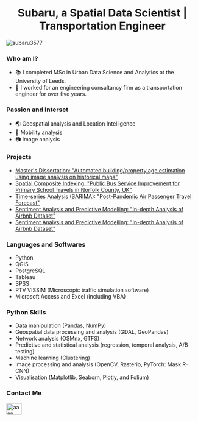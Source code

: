 <h1 align="center">Subaru, a Spatial Data Scientist | Transportation Engineer</h1>

<p align="left"> <img src="https://komarev.com/ghpvc/?username=subaru3577&label=Profile%20views&color=0e75b6&style=flat" alt="subaru3577" /> </p>

<h3 alighn="left">Who am I?</h3>

- 📚 I completed MSc in Urban Data Science and Analytics at the University of Leeds.
- 🏢 I worked for an engineering consultancy firm as a transportation engineer for over five years.



<h3 alighn="left">Passion and Interset</h3>

- 🌏 Geospatial analysis and Location Intelligence
- 🚃 Mobility analysis
- 📷 Image analysis

<h3 align="left">Projects</h3>

<ul>
  <li>
    <a href="https://www.martello.app/blog/property-age-estimation-from-historical-maps" target="_blank">Master's Dissertation: "Automated building/property age estimation using image analysis on historical maps"</a>
  </li>
  <li>
    <a href="https://github.com/subaru3577/01_Public-Bus-Service-Improvement.git" target="_blank">Spatial Composite Indexing: "Public Bus Service Improvement for Primary School Travels in Norfolk County, UK"</a>
  </li>
  <li>
    <a href="https://github.com/subaru3577/02_Air-Passenger-Forecast.git" target="_blank">Time-series Analysis (SARIMA): "Post-Pandemic Air Passenger Travel Forecast"</a>
  </li>
  <li>
    <a href="https://github.com/subaru3577/02_Air-Passenger-Forecast.git" target="_blank">Sentiment Analysis and Predictive Modelling: "In-depth Analysis of Airbnb Dataset"</a>
  </li>
  <li>
    <a href="https://github.com/subaru3577/02_Air-Passenger-Forecast.git" target="_blank">Sentiment Analysis and Predictive Modelling: "In-depth Analysis of Airbnb Dataset"</a>
  </li>

</ul>

<h3 align="left">Languages and Softwares</h3>

- Python
- QGIS
- PostgreSQL
- Tableau
- SPSS
- PTV VISSIM (Microscopic traffic simulation software)
- Microsoft Access and Excel (including VBA)

<h3 align="left">Python Skills</h3>

- Data manipulation (Pandas, NumPy)
- Geospatial data processing and analysis (GDAL, GeoPandas)
- Network analysis (OSMnx, GTFS)
- Predictive and statistical analysis (regression, temporal analysis, A/B testing)
- Machine learning (Clustering)
- Image processing and analysis (OpenCV, Rasterio, PyTorch: Mask R-CNN)
- Visualisation (Matplotlib, Seaborn, Plotly, and Folium)


<h3 alighn="left">Contact Me</h3>
<p align="left">
<a href="https://www.linkedin.com/in/subaru-shimizu-06624519b" target="blank"><img align="center" src="https://raw.githubusercontent.com/rahuldkjain/github-profile-readme-generator/master/src/images/icons/Social/linked-in-alt.svg" alt="aaaa" height="30" width="40" /></a>
</p>


